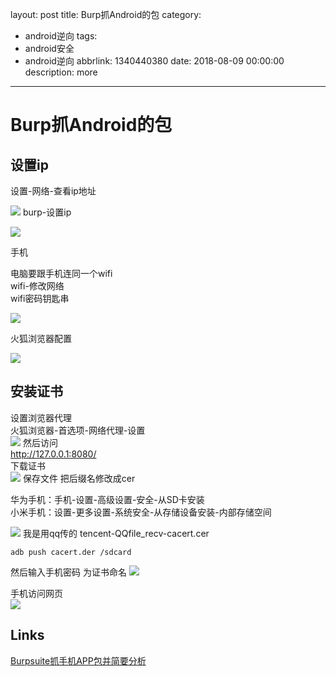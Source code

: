 layout: post
title: Burp抓Android的包
category:
  - android逆向
tags:
  - android安全
  - android逆向
abbrlink: 1340440380
date: 2018-08-09 00:00:00
description: more
---
# Burp抓Android的包


## 设置ip
设置-网络-查看ip地址  

![](https://raw.githubusercontent.com/tea9/image/master/blog_img/17/01.png)
burp-设置ip  

![](https://raw.githubusercontent.com/tea9/image/master/blog_img/17/02.png)

手机  

电脑要跟手机连同一个wifi  
wifi-修改网络  
wifi密码钥匙串  

![](https://raw.githubusercontent.com/tea9/image/master/blog_img/17/03.png)

火狐浏览器配置  

![](https://raw.githubusercontent.com/tea9/image/master/blog_img/17/04.png)

## 安装证书  
设置浏览器代理  
火狐浏览器-首选项-网络代理-设置  
![](https://raw.githubusercontent.com/tea9/image/master/blog_img/17/05.png)
然后访问  
http://127.0.0.1:8080/  
下载证书  
![](https://raw.githubusercontent.com/tea9/image/master/blog_img/17/06.jpg)
保存文件
把后缀名修改成cer

华为手机：手机-设置-高级设置-安全-从SD卡安装  
小米手机：设置-更多设置-系统安全-从存储设备安装-内部存储空间  

![](https://raw.githubusercontent.com/tea9/image/master/blog_img/17/07.png)
我是用qq传的
tencent-QQfile_recv-cacert.cer

	adb push cacert.der /sdcard

然后输入手机密码
为证书命名
![](https://raw.githubusercontent.com/tea9/image/master/blog_img/17/08.png)

手机访问网页  
![](https://raw.githubusercontent.com/tea9/image/master/blog_img/17/09.png)

## Links
[Burpsuite抓手机APP包并简要分析](https://blog.csdn.net/whstylist/article/details/78178161)